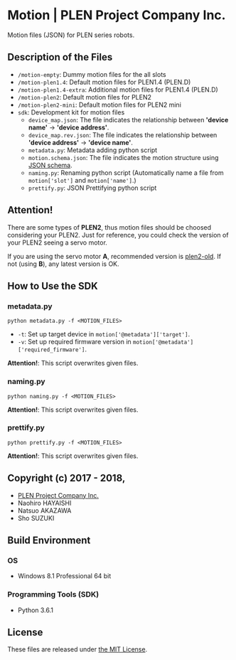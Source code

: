 Motion | PLEN Project Company Inc.
===============================================================================

Motion files (JSON) for PLEN series robots.

## Description of the Files

- `/motion-empty`: Dummy motion files for the all slots
- `/motion-plen1.4`: Default motion files for PLEN1.4 (PLEN.D)
- `/motion-plen1.4-extra`: Additional motion files for PLEN1.4 (PLEN.D)
- `/motion-plen2`: Default motion files for PLEN2
- `/motion-plen2-mini`: Default motion files for PLEN2 mini
- `sdk`: Development kit for motion files
    - `device_map.json`: The file indicates the relationship between **'device name'** -> **'device address'**.
    - `device_map.rev.json`: The file indicates the relationship between **'device address'** -> **'device name'**.
    - `metadata.py`: Metadata adding python script
    - `motion.schema.json`: The file indicates the motion structure using [JSON schema](http://json-schema.org/).
    - `naming.py`: Renaming python script (Automatically name a file from `motion['slot']` and `motion['name']`.)
    - `prettify.py`: JSON Prettifying python script

## Attention!

There are some types of **PLEN2**, thus motion files should be choosed considering your PLEN2.
Just for reference, you could check the version of your PLEN2 seeing a servo motor.

If you are using the servo motor **A**, recommended version is [plen2-old](https://github.com/plenprojectcompany/plen-Motion/tree/plen2-old).
If not (using **B**), any latest version is OK.

## How to Use the SDK
### metadata.py

`python metadata.py -f <MOTION_FILES>`

- `-t`: Set up target device in `motion['@metadata']['target']`.
- `-v`: Set up required firmware version in `motion['@metadata']['required_firmware']`.

**Attention!**: This script overwrites given files.

### naming.py

`python naming.py -f <MOTION_FILES>`

**Attention!**: This script overwrites given files.

### prettify.py

`python prettify.py -f <MOTION_FILES>`

**Attention!**: This script overwrites given files.

## Copyright (c) 2017 - 2018,
- [PLEN Project Company Inc.](https://plen.jp)
- Naohiro HAYAISHI
- Natsuo AKAZAWA
- Sho SUZUKI

## Build Environment
### OS
- Windows 8.1 Professional 64 bit

### Programming Tools (SDK)
- Python 3.6.1

## License
These files are released under [the MIT License](https://opensource.org/licenses/mit-license.php).